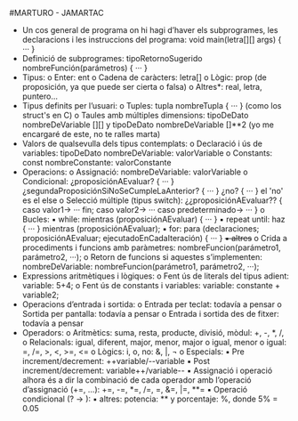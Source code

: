 #MARTURO - JAMARTAC

- Un cos general de programa on hi hagi d’haver els subprogrames, les declaracions i les instruccions del programa:      void main(letra[][] args) { ··· }
- Definició de subprogrames:      tipoRetornoSugerido nombreFunción(parámetros) { ··· }
- Tipus:
  o Enter:      ent
  o Cadena de caràcters:      letra[]
  o Lògic:      prop (de proposición, ya que puede ser cierta o falsa)
  o Altres*:      real, letra, puntero...
- Tipus definits per l’usuari:
  o Tuples:      tupla nombreTupla { ··· } (como los struct's en C)
  o Taules amb múltiples dimensions:      tipoDeDato nombreDeVariable [][]        y      tipoDeDato nombreDeVariable []**2 (yo me encargaré de este, no te ralles marta)
- Valors de qualsevulla dels tipus contemplats:
  o Declaració i ús de variables:      tipoDeDato nombreDeVariable: valorVariable
  o Constants:      const nombreConstante: valorConstante
- Operacions:
  o Assignació:      nombreDeVariable: valorVariable
  o Condicional:      ¿proposiciónAEvaluar? { ··· } ¿segundaProposiciónSiNoSeCumpleLaAnterior? { ··· } ¿no? { ··· }      el 'no' es el else
  o Selecció múltiple (tipus switch):      ¿¿proposiciónAEvaluar?? { caso valor1-> ··· fin; caso valor2-> ··· caso predeterminado-> ··· }
  o Bucles:
    ▪ while:      mientras (proposiciónAEvaluar) { ··· }
    ▪ repeat until:      haz { ··· } mientras (proposiciónAEvaluar);
    ▪ for:      para (declaraciones; proposiciónAEvaluar; ejecutadoEnCadaIteración) { ··· }
    ~~▪ altres~~
  o Crida a procediments i funcions amb paràmetres:      nombreFuncion(parámetro1, parámetro2, ···);
  o Retorn de funcions si aquestes s’implementen:      nombreDeVariable: nombreFuncion(parámetro1, parámetro2, ···);
- Expressions aritmètiques i lògiques:
  o Fent ús de literals del tipus adient:      variable: 5+4;
  o Fent ús de constants i variables:      variable: constante + variable2;
- Operacions d’entrada i sortida:
  o Entrada per teclat:      todavía a pensar
  o Sortida per pantalla:      todavía a pensar
  o Entrada i sortida des de fitxer:      todavía a pensar
- Operadors:
  o Aritmètics: suma, resta, producte, divisió, mòdul:      +, -, *, /, \
  o Relacionals: igual, diferent, major, menor, major o igual, menor o igual:      =, /=, >, <, >=, <=
  o Lògics: i, o, no:      &, |, ¬
  o Especials:
    ▪ Pre increment/decrement:      ++variable/--variable
    ▪ Post increment/decrement:      variable++/variable--
    ▪ Assignació i operació alhora és a dir la combinació de cada operador amb l’operació d’assignació (+=, ...):      +=, -=, *=, /=, \=, &=, |=, **=
    ▪ Operació condicional (? -> ):
    ▪ altres:      potencia: ** y porcentaje: %, donde 5% = 0.05
